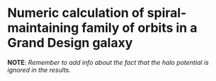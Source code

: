 # Numeric calculation of spiral-maintaining family of orbits in a Grand Design galaxy

**NOTE**: *Remember to add info about the fact that the halo potential is ignored in the results.*